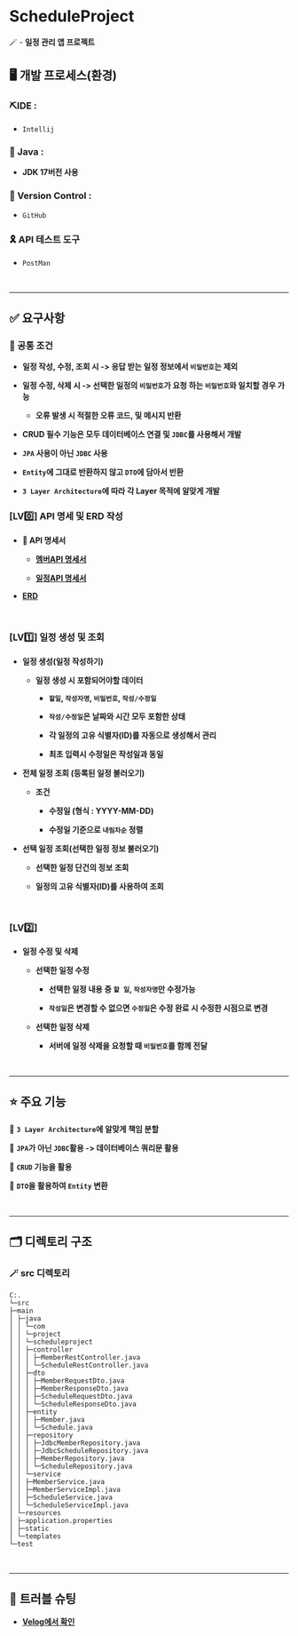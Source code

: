 # ScheduleProject

🪄 - **일정 관리 앱 프로젝트**

## 🖥️ 개발 프로세스(환경)

### ⛏️IDE :
- `Intellij`

### 📌 Java :
- **JDK 17버전 사용**

### 🔁 Version Control :
- `GitHub`

### 🎗️ API 테스트 도구
- `PostMan`

<br>
<hr>

## ✅ 요구사항

### 🎀 공통 조건 

- **일정 작성, 수정, 조회 시 -> 응답 받는 일정 정보에서 `비밀번호`는 제외**


- **일정 수정, 삭제 시 -> 선택한 일정의 `비밀번호`가 요청 하는 `비밀번호`와 일치할 경우 가능**

    - **오류 발생 시 적절한 오류 코드, 및 메시지 반환**


- **CRUD 필수 기능은 모두 데이터베이스 연결 및 `JDBC`를 사용해서 개발**


- **`JPA` 사용이 아닌 `JDBC` 사용**


- **`Entity`에 그대로 반환하지 않고 `DTO`에 담아서 반환**


- **`3 Layer Architecture`에 따라 각 Layer 목적에 알맞게 개발**


### [LV0️⃣] API 명세 및 ERD 작성

- **🍭 API 명세서** 


  - **[멤버API 명세서](https://documenter.getpostman.com/view/44617139/2sB2jAcTv4)**


  - **[일정API 명세서](https://documenter.getpostman.com/view/44617139/2sB2jAcU4r)**



- **[ERD](https://www.erdcloud.com/d/Nb9nYKe988ckh29W6)**

<br>

### [LV1️⃣] 일정 생성 및 조회

- **일정 생성(일정 작성하기)**

    - **일정 생성 시 포함되어야할 데이터**

        - **`할일`, `작성자명`, `비밀번호`, `작성/수정일`**

        - **`작성/수정일`은 날짜와 시간 모두 포함한 상태**

        - **각 일정의 고유 식별자(ID)를 자동으로 생성해서 관리**

        - **최초 입력시 수정일은 작성일과 동일**


- **전체 일정 조회 (등록된 일정 불러오기)**

    - **조건**

        - **수정일 (형식 : YYYY-MM-DD)**

        - **수정일 기준으로 `내림차순` 정렬**


- **선택 일정 조회(선택한 일정 정보 불러오기)**

    - **선택한 일정 단건의 정보 조회**

    - **일정의 고유 식별자(ID)를 사용하여 조회**


<br>

### [LV2️⃣]

- **일정 수정 및 삭제**

    - **선택한 일정 수정**

       - **선택한 일정 내용 중 `할 일`, `작성자명`만 수정가능**

       - **`작성일`은 변경할 수 없으면 `수정일`은 수정 완료 시 수정한 시점으로 변경**

    - **선택한 일정 삭제**

       - **서버에 일정 삭제을 요청할 때 `비밀번호`를 함께 전달**

<br>
<hr>

## ⭐ 주요 기능

📌 **`3 Layer Architecture`에 알맞게 책임 분할**

📌 **`JPA`가 아닌 `JDBC`활용 -> 데이터베이스 쿼리문 활용**

📌 **`CRUD` 기능을 활용**

📌 **`DTO`을 활용하여 `Entity` 변환**

<br>
<hr>

## 🗂️ 디렉토리 구조

### 🪄 **src 디렉토리**

```
C:.
└─src
├─main
│ ├─java
│ │ └─com
│ │ └─project
│ │ └─scheduleproject
│ │ ├─controller
│ │ │ ├─MemberRestController.java
│ │ │ └─ScheduleRestController.java
│ │ ├─dto
│ │ │ ├─MemberRequestDto.java
│ │ │ ├─MemberResponseDto.java
│ │ │ ├─ScheduleRequestDto.java
│ │ │ └─ScheduleResponseDto.java
│ │ ├─entity
│ │ │ ├─Member.java
│ │ │ └─Schedule.java
│ │ ├─repository
│ │ │ ├─JdbcMemberRepository.java
│ │ │ ├─JdbcScheduleRepository.java
│ │ │ ├─MemberRepository.java
│ │ │ └─ScheduleRepository.java
│ │ └─service
│ │ ├─MemberService.java
│ │ ├─MemberServiceImpl.java
│ │ ├─ScheduleService.java
│ │ └─ScheduleServiceImpl.java
│ └─resources
│ ├─application.properties
│ ├─static
│ └─templates
└─test
```

<br>
<hr>

## 💫 트러블 슈팅

- **[Velog에서 확인]()**